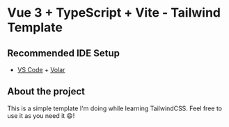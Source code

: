 # Vue 3 + TypeScript + Vite - Tailwind Template

## Recommended IDE Setup

- [VS Code](https://code.visualstudio.com/) + [Volar](https://marketplace.visualstudio.com/items?itemName=Vue.volar)

## About the project

This is a simple template I'm doing while learning TailwindCSS. Feel free to use it as you need it 😄!
